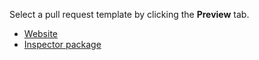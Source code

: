 Select a pull request template by clicking the **Preview** tab.

- [Website](?expand=1&template=website.md)
- [Inspector package](?expand=1&template=inspector.md)

